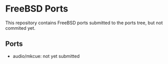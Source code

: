 # FreeBSD Ports

This repository contains FreeBSD ports submitted to the ports tree, but not
commited yet.

## Ports

* audio/mkcue: not yet submitted
